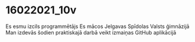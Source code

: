 # 16022021_10v
Es esmu izcils programmētājs
Es mācos Jelgavas Spīdolas Valsts ģimnāzijā
Man izdevās šodien praktiskajā darbā veikt izmaiņas GitHub aplikācijā
